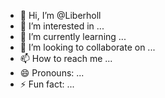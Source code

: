 - 👋 Hi, I’m @Liberholl
- 👀 I’m interested in ...
- 🌱 I’m currently learning ...
- 💞️ I’m looking to collaborate on ...
- 📫 How to reach me ...
- 😄 Pronouns: ...
- ⚡ Fun fact: ...

<!---
Liberholl/Liberholl is a ✨ special ✨ repository because its `README.md` (this file) appears on your GitHub profile.
You can click the Preview link to take a look at your changes.
--->
